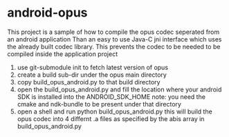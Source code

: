 # android-opus


This project is a sample of how to compile the opus codec seperated from an android application
Than an easy to use Java-C jni interface which uses the already built codec library.
This prevents the codec to be needed to be compiled inside the application project

1. use git-submodule init to fetch latest version of opus
2. create a build sub-dir under the opus main directory
3. copy build_opus_android.py to that build directory
4. open the build_opus_android.py and fill the location where your android SDK is installed into the ANDROID_SDK_HOME
	note: you need the cmake and ndk-bundle to be present under that directory
5. open a shell and run python build_opus_android.py
	this will build the opus codec into 4 differnt .a files as specified by the abis array in build_opus_android.py

